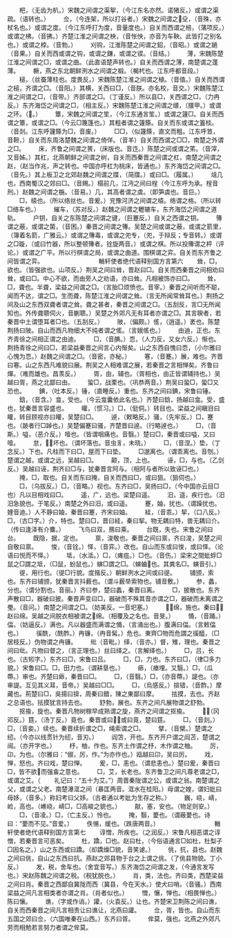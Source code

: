<!-- { "loadSidebar": true } -->
　　杷，（无齿为朳。）宋魏之间谓之渠挐，（今江东名亦然。诺猪反。）或谓之渠疏。（语转也。）
　　佥，（今连架，所以打谷者。）宋魏之间谓之殳，（音殊，亦杖名也。）或谓之度。（今江东呼打为度，音量度也。）自关而西谓之棓，（蒲项反。）或谓之柫。（音拂。）齐楚江淮之间谓之柍，（音怅怏，亦音为车鞅。此皆打之别名也。）或谓之桲。（音勃。）
　　刈钩，江淮陈楚之间谓之鉊，（音昭。）或谓之鐹（音果。）自关而西或谓之钩，或谓之鎌，或谓之锲。（音结。）
　　薄，宋魏陈楚江淮之间谓之□，或谓之曲。（此直语楚声转也。）自关而西谓之薄，南楚谓之蓬薄。
　　橛，燕之东北朝鲜洌水之间谓之椴。（楬杙也。江东呼都音段。）
　　槌，（丝蚕薄柱也。度畏反。）宋魏陈楚江淮之间谓之植。（音值。）自关而西谓之槌，齐谓之□。（音阳。）其横，关西曰□，（音朕。亦名校，音交。）宋魏陈楚江淮之间谓之□，（音带。）齐部谓之□。（丁谨反。）所以县□，关西谓之□，（力冉反。）东齐海岱之间谓之□，（相主反。）宋魏陈楚江淮之间谓之缳，（擐甲。）或谓之环。（。）
　　簟，宋魏之间谓之笙，（今江东通言笙。）或谓之籧□。自关而西谓之簟，或谓之□。（今云□篾篷也。）其粗者谓之籧篨。自关而东或谓之篕棪。（音剡。江东呼籧篨为□，音废。）
　　□□，（似籧篨，直文而粗。江东呼笪，音靼，）自关而东周洛楚魏之间谓之倚佯。（音羊）自关而西谓之□□，南楚之外谓之□。
　　床，齐鲁之间谓之篑，（床版也。音迮。）陈楚之间或谓之笫。（音滓，又音姊。）其杠，北燕朝鲜之间谓之树，自关而西秦晋之间谓之杠，南楚之间谓之赵，（赵当作兆，声之转也。中国亦呼杠为桃床，皆通也。）东齐海岱之间谓之□。（音先。）其上板卫之北郊赵魏之间谓之牒，（简牒。）或曰□。（履属。）
　　俎几也，西南蜀汉之郊曰□。（音赐。）榻前几，江沔之间曰桯（今江东呼为承。桯音刑。）赵魏之间谓之椸。（音易。）几，其高者谓之虡。（即笋虡也。音巨。）
　　□，榬也。（所以络丝也。音爰。）兖豫河济之间谓之榬。络谓之格。（所以转□络车也。）
　　繀车，（苏对反。）赵魏之间谓之轣辘车，东齐海岱之间谓之道轨。
　　户钥，自关之东陈楚之间谓之键，（巨蹇反。）自关之西谓之钥。
　　簙谓之蔽，或谓之箘，（音困。）秦晋之间谓之簙。吴楚之间或谓之蔽，或谓之箭里，（簿着名箭，广雅云。）或谓之簙毒，或谓之夗专，（夗，于辩反；专音转。）或谓之□璇，（或曰竹器，所以整顿簙者。铨旋两音。）或谓之棋。所以投簙谓之枰（评论。）或谓之广平。所以行棋谓之局，或谓之曲道。围棋谓之弈。自关而东齐鲁之间皆谓之弈。
　　
　　
　　
　　輶轩使者绝代语释别国方言第六
　　耸，□，欲也。（皆强欲也。山项反。）荆吴之间曰耸，晋赵曰□。自关而西秦晋之间相劝曰耸，或曰□。中心不欲，而由旁人之劝语，亦曰耸。凡相被饰亦曰□。
　　耸，□，聋也。半聋，梁益之间谓之□。（言胎□烦愤也。音宰。）秦晋之间听而不聪，闻而不达，谓之□。生而聋，陈楚江淮之间谓之耸。（言无所闻常耸耳也。）荆扬之间及山之东西双聋者谓之耸。聋之甚者，秦晋之间谓之□。（五刮反，言□无所闻知也。外传聋聩伺火，音蒯聩。）吴楚之外郊凡无有耳者亦谓之□。其言聧者，若秦晋中土谓堕耳者□也。（五刮反。）
　　陂，（偏颇。）傜，（逍遥。）袤也。陈楚荆扬曰陂。自山而西凡物细大不纯者谓之傜。（言娥傜也。）
　　由迪，正也。东齐青徐之间相正谓之由迪。
　　□，（音腆。）恧，（人力反，又女六反。）惭也。荆扬青徐之间曰□，若梁益秦晋之间言心内惭矣。山之东西自愧曰恧，（小尔雅曰心愧为恧。）赵魏之间谓之□。（音密，亦秘。）
　　寋，（音蹇。）展，难也。齐晋曰寋。山之东西凡难貌曰展。荆吴之人相难谓之展，若秦晋之言相惮矣。齐鲁曰燀。（难而雄也。昌羡反。）
　　胥，由，辅也。（胥相也，由正皆谓辅持也。）吴越曰胥，燕之北鄙曰由。
　　蛩□，战栗也。（巩恭两音。）荆吴曰蛩□，蛩□又恐也。
　　錪，（吐本反。）锤，（直睡反。）重也。东齐之间曰錪，宋鲁曰锤。
　　鋡，（音含。）龛，受也。（今云龛囊依此名也。）齐楚曰鋡，扬越曰龛。受，盛也，犹秦晋言容盛也。
　　矔，（惯习。）□，（侹侗。）转目也。梁益之间瞋目曰矔，转目顾视亦曰矔，吴楚曰□。
　　逴，（敕略反。）骚，（先牢反。）□，蹇也。（跛者行□踔也。）吴楚偏蹇曰骚，齐楚晋曰逴。（行略逴也。）
　　□，（音斯。）嗌，（恶介反。）噎也。（皆谓咽痛也。音翳。）楚曰□，秦晋或曰嗌，又曰噎。
　　怠，，坏也。（谓坏落也。音虫豸，未晓。）
　　□，（音涅。）垫，（丁念反。）下也。凡柱而下曰□，屋而下曰垫。
　　□邈离也。（谓乖离也。音刎。）楚谓之越，或谓之远，吴越曰□。
　　颠，顶，上也。
　　诬，□，与也。（乙剑反。）吴越曰诬，荆齐曰□与，犹秦晋言阿与。（相阿与者所以致诬□也。）
　　掩，□，取也。自关而东曰掩，自关而西曰□，或曰狙。（狙伺也。）
　　□，（乌拔反。）□，（音略。）视也。东齐曰□，吴扬曰□，（今中国亦云目□也）凡以目相戏曰□。
　　遥，广，远也。梁楚曰遥。
　　汨，遥，疾行也。（汨汨急貌也。于笔反。）南楚之外曰汨，或曰遥。
　　蹇，妯，扰也。（谓躁扰也。娌音迪。）人不静曰妯，秦晋曰蹇，齐宋曰妯。
　　絓，（音乖。）挈，（口八反。）□，（古□字。）介，特也。楚曰□，晋曰絓，秦曰挈。物无耦曰特，兽无耦曰介。（传曰逢泽有介麋。）
　　飞鸟曰双，鴈曰乘。
　　台既，失也。宋鲁之间曰台。
　　既隐，据，定也。
　　禀，浚敬也。秦晋之间曰禀，齐曰浚，吴楚之间自敬曰禀。
　　悛，（音铨。）怿，（音弈。）改也。自山而东或曰悛，或曰怿。（论语曰悦而不怿。）
　　坻，（水泜。）□，（瘫疽。）□也。（音伤。）梁宋之間蚍蜉□鼠之□謂之坻，（□鼠，蚡鼠也。）螾□謂之□。（螾蛐也。其粪名□。螾音引。）
　　徥，用行也。（徥□行貌。度揩反。）朝鲜洌水之间或曰徥。
　　铺颁，索也。东齐曰铺颁，犹秦晋言抖薮也。（谓斗薮举索物也。铺音敷。）
　　参，蠡，分也。（谓分割也。音丽。）齐曰参，楚曰蠡，秦晋曰离。
　　□，披散也。东齐声散曰□，器破曰披。秦晋声变曰□，器破而不殊其音亦谓之□，器破而未离谓之璺。（音问。）南楚之间谓之□。（妨美反。一音圯塞。）
　　，绵，施也。秦曰，赵曰绵。吴越之间脱衣相被谓之绵。（相覆及之名也。音旻。）
　　悀，（音踊。）偪，（妨逼反。）满也。凡以器盛而满谓之悀，（言涌出也。）腹满曰偪。（言敕偪也。）
　　徯酰，（酰酢。）冉镰，（冉音髯。）危也。東齊□物而危謂之徯醯，（□居枝反。）伪物谓之冉镰。
　　纰（音毗。）绎，（音亦。）督，雉，理也。秦晋之间曰纰。凡物曰督之，（言正理也。）丝曰绎之。（言解绎也。）
　　□，吕，长也。（古矧字。）东齐曰□，宋鲁曰吕。
　　□，□，力也。东齐曰□，（律□多力貌。）宋鲁曰□。□，田力也。（谓耕垦也。）
　　瘱，（瘗埋。又翳。）□，（瓜蔕。）审也。齐楚曰瘱，秦晋曰□。
　　□，（音翳。）□，（亦音蔕。）諟也。（亦审諟。互见其义耳，音帝。）吴越曰□□。
　　□，（烏感反。）揜错，（音酢。）摩藏也。荊楚曰□，吳揚曰揜，周秦曰錯，陳之東鄙曰摩。
　　抾摸，去也。齐赵之总语也。抾摸犹言持去也。
　　舒勃，展也。东齐之间凡展物谓之舒勃。
　　抠揄，旋也。秦晋凡物树稼早成熟谓之旋，燕齐之间谓之抠揄。
　　，（冈邓反。）筳，（汤丁反。）竟也。秦晋或曰，或曰竟，楚曰筳。
　　□，（音剡。）□，（音妾。）续也。秦晋续折谓之□，绳索谓之□。
　　擘，（音檗。）楚谓之纫。（今亦以线贯针为纫，音刃。）
　　阎笘，开也。东齐开户谓之阎苫，楚谓之闿。（亦开字也。）
　　杼，柚，作也。东齐土作谓之杼，木作谓之柚。
　　厉，卬，为也。（尔雅曰：“俶，厉，作。”为亦作也。）瓯越曰卬，吴曰厉。
　　戏，惮，怒也。齐曰戏，楚曰惮。
　　爰，□，恚也。（谓悲恚也。）楚曰爰，秦晋曰□，皆不欲而强畣之意也。
　　□，艾，长老也。东齐鲁卫之间凡尊老谓之□，或谓之艾。（
　　礼记曰：“五十为艾。”）周晋秦陇谓之公，或谓之翁。南楚谓之父，或谓之父老。南楚瀑洭之间（暴匡两音。洭水在桂阳。）母谓之媓，谓妇妣曰母姼，（音多。）称妇考曰父姼。（古者通以考妣为生存之称。）
　　巍，峣，崝，崄，高也。（嶕峣，崝□，□高峻之貌也。）
　　猒，塞，安也。（物足则安。）
　　□，（音凌。）□，（亡主反。）怜也。
　　掩，翳，薆也。（谓蔽薆也。诗曰：“薆而不见。”音爱。）
　　佚愓，缓也。（跌唐两音。）
　　
　　
　　
　　輶轩使者绝代语释别国方言第七
　　谆憎，所疾也。（之润反。）宋鲁凡相恶谓之谆憎，若秦晋言可恶矣。
　　杜，蹻，□也。赵曰杜，（今俗语通言□如杜，杜梨子□因名之。）山之东西或曰蹻。（却蹻燥□貌，音笑谑。）
　　佻，抗，县也。赵魏之间曰佻，自山之东西曰抗。燕赵之郊县物于台之上谓之佻。（了佻县物貌。丁小反。）
　　发，税，舍车也。（舍宜音写。）东齐海岱之间谓之发，（今通言发写也。）宋赵陈魏之间谓之税。（税犹脱也。）
　　肖，类，法也。齐曰类，西楚梁益之间曰肖。秦晋之西鄙自冀陇而西（冀县，今在天水。）使犬曰哨。（音骚。）西南梁益之间凡言相类者亦谓之肖。（肖者似也。）
　　憎，懹，惮也。（相畏惮也。）陈曰懹。
　　谯，（字或作诮。）讙，（火袁反。）让也。齐楚宋卫荆陈之间曰谯，自关而西秦晋之间凡言相责让曰谯让，北燕曰讙。
　　佥，胥，皆也。自山而东五国之郊曰佥，（六国唯秦在山西。）东齐曰胥。
　　侔莫，强也。北燕之外郊凡劳而相勉若言努力者谓之侔莫。
